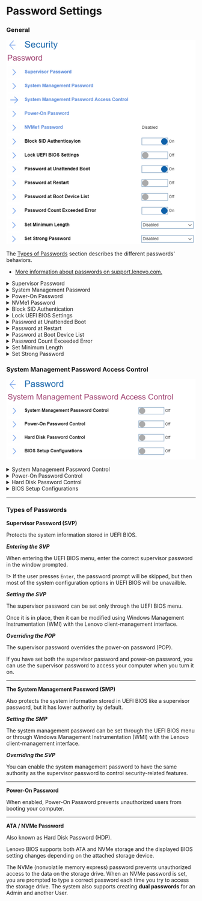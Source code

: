 # Password Settings #

### General ###

![](./img/password.png)

The [Types of Passwords](/bios/settings/thinkpad/password?id=types-of-passwords) section describes the different passwords' behaviors.

- [More information about passwords on support.lenovo.com.](https://support.lenovo.com/at/en/solutions/ht036206-types-of-password-for-thinkpad)

<details><summary>Supervisor Password</summary>

Whether the system will request the user to set and confirm the Supervisor Password.

Possible options:

1.	**Disabled** - Default.
2.	Enabled

While enabling the following parameters are available:

* Enter New Password
* Confirm New Password
* Show Password – [On\Off] statuses
    * Keyboard layout: – Possible values are the same as in [Keyboard Layout](https://docs.lenovocdrt.com/#/bios/settings/thinkpad/keyboardmouse.md)
* < Actions >:
   - **Save** – default
   - Cancel<br>

!> When enabled, Supervisor Password prevents unauthorized users from accessing these items in ThinkPad Setup: <br> - Boot priority lists <br> - Network related items <br> - Date & Time <br>

?>  To have a beep sound when the system is waiting for this password, enable the [Password Beep feature in the Alarm submenu](https://docs.lenovocdrt.com/#/bios/settings/thinkpad/beepalarm).

</details>

<details><summary>System Management Password</summary>

 Whether system will request the user to set and confirm System Management Password password.

Possible options:

1.	**Off** - Default.
2.	On

While enabling the following parameters are available:

- [Enter New Password]
- [Confirm New Password]
- Show Password – [On\Off] statuses
- Keyboard layout: XXXX – Possible values are the same as in [Keyboard\Mouse -> Keyboard Layout](https://docs.lenovocdrt.com/#/bios/settings/thinkpad/keyboardmouse.md)
- < Actions >:
   - **Save** – default
   - Cancel

!> When enabled System Management Password presents unauthorized users from accessing these items in ThinkPad Setup: <br> - Boot priority lists <br> - Network related items <br> - Date & Time

?>  To have a beep sound when the system is waiting for this password, enable the [Password Beep feature in the Alarm submenu](https://docs.lenovocdrt.com/#/bios/settings/thinkpad/beepalarm.md).

</details>

<details><summary>Power-On Password</summary>

Whether will request user to set and confirm Power-On Password password.

?> When enabled Power-On Password prevents unauthorized users from booting your computer.

Possible options:

1.	**Off** - Default.
2.	On

While enabling the following parameters are available:

- [Enter New Password]
- [Confirm New Password]
- Show Password – [On\Off] statuses
- Keyboard layout: – Possible values are the same as in [Keyboard Layout](https://docs.lenovocdrt.com/#/bios/settings/thinkpad/keyboardmouse.md)
- < Actions >:
   - **Save** – default
   - Cancel

When enabled Power-On Password prevents unauthorized users from booting your computer.

?>  To have a beep sound when the system is waiting for this password, enable the [Password Beep feature in the Alarm submenu](https://docs.lenovocdrt.com/#/bios/settings/thinkpad/beepalarm.md).

</details>

<details><summary>NVMe1 Password</summary>

Also known as **Hard Disk Password (HDP)**.

Possible options:

1.	**Off** - no password defined. Default.
2.	On - for enabling system will request 'Setup Confirmation' and 'Password and confirmation'.

Setup Confirmation:

1. **Single Password** - when a Single NVMe password is set, the user must enter the user NVMe password to access files and applications on the storage drive. Default.
2. Dual Password (User+Admin) - The admin NVMe password is set and used by a system administrator. It enables the administrator to access any storage drive in a system or any computer connected in the same network. The administrator can also assign a user NVMe password for each computer in the network. The user of the computer can change the user NVMe password as desired, but only the administrator can remove the user NVMe password.
3. Cancel

Password and confirmation:

- [Enter New Password]
- [Confirm New Password]
- Show Password – [On\Off] statuses
- Keyboard layout: XXXX – Possible values are the same as in [Keyboard\Mouse -> Keyboard Layout](https://docs.lenovocdrt.com/#/bios/settings/thinkpad/keyboardmouse.md)
- < Actions >:
   - **Save** – default
   - Cancel

?> To have a beep sound when the system is waiting for this password, enable the [Password Beep feature in the Alarm submenu](https://docs.lenovocdrt.com/#/bios/settings/thinkpad/beepalarm.md).

?> When prompted to enter an NVMe password, press F1 to switch between the admin NVMe password and user NVMe password.

!>  The NVMe password is not available in the following situations:

* A Trusted Computing Group (TCG) Opal-compliant storage drive and a TCG Opal management software program are installed in the computer, and the TCG Opal management software program is activated.
* For Intel models, when an eDrive storage drive is installed in the computer preinstalled with the Windows 10 operating system.

</details>

<details><summary>Block SID Authentication</summary>

Whether TCG (Trusted Computing Group) Storage device will block attempts to authenticate the SID (Security Identifier) authority until a subsequent device power cycle occurs.

!> If switched `Off`, system will allow SID authentication in TCG Storage device at the next system boot only, but not subsequent boots.

Possible options:

1.	**On** - Default.
2.	Off

| WMI Setting name | Values | Locked by SVP | AMD/Intel |
   |:---|:---|:---|:---|
| BlockSIDAuthentication | Disable, Enable | Yes | Both |

</details>

<details><summary>Lock UEFI BIOS Settings</summary>

Whether to prevent users from making any changes in ThinkPad Setup without entering a Supervisor Password.

Possible options:

1.	On
2.	**Off** - Default.

!>  UEFI BIOS Lock will not take effect unless Supervisor password is enabled.

| WMI Setting name | Values | Locked by SVP | AMD/Intel |
   |:---|:---|:---|:---|
| LockBIOSSetting | Disable, Enable | Yes | Both |

</details>

<details><summary>Password at Unattended Boot</summary>

Whether the system prompts for passwords when the system starts from full off state or hibernate by unattended events.

Possible options:

1.	**On** - Default.
2.	Off

!>  To protect unauthorized access to the system we recommended setting user authentication on the OS.

| WMI Setting name | Values | Locked by SVP | AMD/Intel |
   |:---|:---|:---|:---|
| BIOSPasswordAtUnattendedBoot | Disable, Enable | Yes | Both |

</details>

<details><summary>Password at Restart</summary>

Whether the system prompts for passwords when the system restarts.

Possible options:

1.	On
2.	**Off** - Default.

!>  To protect unauthorized access to the system we recommended setting user authentication on the OS.

| WMI Setting name | Values | Locked by SVP | AMD/Intel |
   |:---|:---|:---|:---|
| BIOSPasswordAtReboot | Disable, Enable | Yes | Both |

</details>

<details><summary>Password at Boot Device List</summary>

Whether the system prompts for the Security password.

?> If the Security password is set, this option is used to specify whether the Security password must be entered to display the F12 boot device list.

Possible options:

1.	On
2.	**Off** - system will proceed without any user action required. Default.

| WMI Setting name | Values | Locked by SVP | AMD/Intel |
   |:---|:---|:---|:---|
| BIOSPasswordAtBootDeviceList | Disable, Enable | Yes | Both |

</details>

<details><summary>Password Count Exceeded Error</summary>

Whether system will show POST 0199 error when a wrong supervisor password is entered more than three times and prompt for the Security password.

Possible options:

1.	**On** - Default.
2.	Off

| WMI Setting name | Values | Locked by SVP | AMD/Intel |
   |:---|:---|:---|:---|
| PasswordCountExceededError | Disable, Enable | Yes | Both |

</details>

<details><summary>Set Minimum Length</summary>

?> Applies to: <br> - Supervisor Password System Management Password <br> - Power-On password <br> - Hard Disk password

Possible options:

1.	**Disabled** - passwords can be from 1 to 128 symbols. Default.
2.	4 characters
3.	5 characters
4.	6 characters
5.	8 characters
6.	9 characters
7.	10 characters
8.	11 characters
9.	12 characters

?>  If a supervisor password is set, you cannot change the minimum length until you log in as a supervisor.

| WMI Setting name | Values | Locked by SVP | AMD/Intel |
   |:---|:---|:---|:---|
| MinimumPasswordLength | Disable, 4, 5, 6, 7, 8, 9, 10, 11, 12 | Yes | Both |

</details>

<details><summary>Set Strong Password</summary>

"Strong password" means:
 - 8 or more characters
 - must include at least one uppercase character, one lowercase character and one number.

?> Applies to: <br> - Supervisor Password <br> - System Management Password <br> - Power-On password <br> - Hard Disk password

Possible options:

1.	**Disabled** - Default.
2.	Enabled

| WMI Setting name | Values | Locked by SVP | AMD/Intel |
   |:---|:---|:---|:---|
| StrongPassword | Disable, Enable | Yes | Both |

</details>

### System Management Password Access Control ###

![](./img/smpaccesscontrol.png)

<details><summary>System Management Password Control</summary>

 Whether to allow System Management Password to have the same authority as Supervisor Password to control System Management Password.

Possible options:

1.	**Off** – Default.
2.	On

| WMI Setting name | Values | Locked by SVP | AMD/Intel |
   |:---|:---|:---|:---|
| SystemManagementPasswordControl | Disable, Enable | Yes | Both |

</details>

<details><summary>Power-On Password Control</summary>

 Whether to allow System Management Password to have the same authority as Supervisor Password to control Power-On Password.

Possible options:

1.	**Off** - Default.
2.	On

| WMI Setting name | Values | Locked by SVP | AMD/Intel |
   |:---|:---|:---|:---|
| PowerOnPasswordControl | Disable, Enable | Yes | Both |

</details>

<details><summary>Hard Disk Password Control</summary>

 Whether to allow System Management Password to have the same authority as Supervisor Password to control Hard Disk Password.

Possible options:

1.	**Off** - Default.
2.	On

| WMI Setting name | Values | Locked by SVP | AMD/Intel |
   |:---|:---|:---|:---|
| HardDiskPasswordControl | Disable, Enable | Yes | Both |

</details>

<details><summary>BIOS Setup Configurations</summary>

 Whether to allow System Management Password to have the same authority as Supervisor Password to control BIOS setup items.

Possible options:

1.	**Off** - Default.
2.	On

| WMI Setting name | Values | Locked by SVP | AMD/Intel |
   |:---|:---|:---|:---|
| BIOSSetupConfigurations | Disable, Enable | Yes | Both |

</details>

<hr />

### Types of Passwords

**Supervisor Password (SVP)**

Protects the system information stored in UEFI BIOS.

**_Entering the SVP_**

When entering the UEFI BIOS menu, enter the correct supervisor password in the window prompted.

!> If the user presses `Enter`, the password prompt will be skipped, but then most of the system configuration options in UEFI BIOS will be unavailble.

 **_Setting the SVP_**

The supervisor password can be set only through the UEFI BIOS menu.

Once it is in place, then it can be modified using Windows Management Instrumentation (WMI) with the Lenovo client-management interface.

**_Overriding the POP_**

The supervisor password overrides the power-on password (POP).

If you have set both the supervisor password and power-on password, you can use the supervisor password to access your computer when you turn it on.
<hr>

**The System Management Password (SMP)**

Also protects the system information stored in UEFI BIOS like a supervisor password, but it has lower authority by default.

**_Setting the SMP_**

The system management password can be set through the UEFI BIOS menu or through Windows Management Instrumentation (WMI) with the Lenovo client-management interface.

**_Overriding the SVP_**

You can enable the system management password to have the same authority as the supervisor password to control security-related features.
<hr>

**Power-On Password**

When enabled, Power-On Password prevents unauthorized users from booting your computer.
<hr>

**ATA / NVMe Password**

Also known as Hard Disk Password (HDP).

Lenovo BIOS supports both ATA and NVMe storage and the displayed BIOS setting changes depending on the attached storage device.

The NVMe (nonvolatile memory express) password prevents unauthorized access to the data on the storage drive. When an NVMe password is set, you are prompted to type a correct password each time you try to access the storage drive. The system also supports creating **dual passwords** for an Admin and another User.
